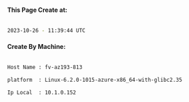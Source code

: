 
   
#### This Page Create at:

```bash

2023-10-26 - 11:39:44 UTC

```

#### Create By Machine:

```bash

Host Name : fv-az193-813

platform  : Linux-6.2.0-1015-azure-x86_64-with-glibc2.35

Ip Local  : 10.1.0.152

```

